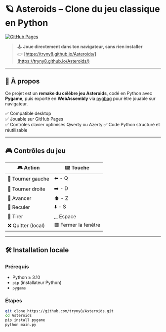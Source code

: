# 🪐 Asteroids – Clone du jeu classique en Python

[![GitHub Pages](https://img.shields.io/badge/Play-Online-success?style=for-the-badge&logo=github)](https://tryny8.github.io/Asteroids/)

> 🕹️ **Joue directement dans ton navigateur, sans rien installer**  
> 👉 [https://tryny8.github.io/Asteroids/](https://tryny8.github.io/Asteroids/)

---

## 🚀 À propos

Ce projet est un **remake du célèbre jeu Asteroids**, codé en Python avec **Pygame**, puis exporté en **WebAssembly** 
via [pygbag](https://github.com/pygame-web/pygbag) pour être jouable sur navigateur.

✅ Compatible desktop  
✅ Jouable sur GitHub Pages  
✅ Contrôles clavier optimisés Qwerty ou Azerty
✅ Code Python structuré et réutilisable

---

## 🎮 Contrôles du jeu

| 🎮 Action         | ⌨️ Touche                 |
|-------------------|----------------------------|
| 🔄 Tourner gauche | ⬅️ - Q                    |
| 🔄 Tourner droite | ➡️ - D                    |
| 🚀 Avancer        | ⬆️ - Z                    |
| 🛑 Reculer        | ⬇️ - S                    |
| 🎯 Tirer          | ␣ Espace                   |
| ❌ Quitter (local)| 🟥 Fermer la fenêtre      |

---

## 🛠️ Installation locale

### Prérequis

- Python ≥ 3.10
- `pip` (installateur Python)
- `pygame`

### Étapes

```bash
git clone https://github.com/tryny8/Asteroids.git
cd Asteroids
pip install pygame
python main.py